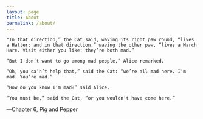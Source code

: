 ```yaml
---
layout: page
title: About
permalink: /about/
---
```


  `"In that direction,” the Cat said, waving its right paw round, “lives a Hatter: and in that direction,” waving the other paw, “lives a March Hare. Visit either you like: they’re both mad.”`

  `“But I don’t want to go among mad people,” Alice remarked.`
  
  `“Oh, you ca’n’t help that,” said the Cat: “we’re all mad here. I’m mad. You’re mad.”`
  
  `“How do you know I’m mad?” said Alice.`
  
  `“You must be,” said the Cat, “or you wouldn’t have come here.”`
  
   —Chapter 6, Pig and Pepper